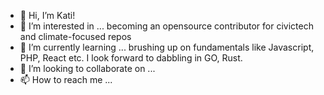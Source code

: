 - 👋 Hi, I’m Kati! 
- 👀 I’m interested in ... becoming an opensource contributor for civictech and climate-focused repos
- 🌱 I’m currently learning ... brushing up on fundamentals like Javascript, PHP, React etc. I look forward to dabbling in GO, Rust.
- 💞️ I’m looking to collaborate on ... 
- 📫 How to reach me ...

<!---
KatePrr/KatePrr is a ✨ special ✨ repository because its `README.md` (this file) appears on your GitHub profile.
You can click the Preview link to take a look at your changes.
--->
